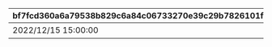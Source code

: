 |bf7fcd360a6a79538b829c6a84c06733270e39c29b7826101f72b76d6d6677c9|578bb914b341402fbcfbfaca0af7d0718d4ab246f37dde96fe7c95dd28460db1|ac1e97dd75911547820bd72c3599030b8d090ce4a441fffee53a96c4ebcf9f9b|f8843dd33fa1d75a3d1fd4c9802e84421aa8dc8f743d700f8f25cdb53729eb64|f31e99d13c190528e87fc68186e225c7b21c950a3703f8ced8243ce0068ad298|e72f37f90658144f1824b62347b788803d6f33bbd280206e1cc2e5747b1d7e4a|488fed6209849dc5c3994aba9f8da7464bfc4e2157af65377ac97a4c65b886c2|38b60307bd862c8fc3d9b671c15043b8c96d787be676f1770b4cc09bc2c09b47|533da3f5c53d9c1e2083e92851b6163d095a7758482101dd24524032b8ee753f|0122b43001950d1b212d761c27f987fba7c886219a8076b91aa43383974ae0e1|24d33e016be0fc1b41a92de93166e35bef44c903f32bf023ffc6ba9034e3af6d|1212e87fa35368686dc6162d5a1da56d22666b506b0f9f47f5d80c23c93991c4|
| --- | --- | --- | --- | --- | --- | --- | --- | --- | --- | --- | --- |
|2022/12/15 15:00:00|3|2023/01/09 11:59:59|終炎のエリュシオン|2116006|2022/12/23 11:59:59||2000002|2022/12/22 11:59:59|2022/12/16 12:00:00|bgm_M643|9000003|
